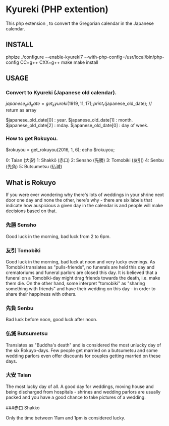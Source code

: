 # Kyureki (PHP extention)

This php extension , to convert the Gregorian calendar in the Japanese calendar.

## INSTALL

phpize
./configure --enable-kyureki7 --with-php-config=/usr/local/bin/php-config CC=g++ CXX=g++
make
make install

## USAGE

### Convert to Kyureki (Japanese old calendar).

$japanese_old_date = get_kyureki(1919, 11, 17);
print_r($japanese_old_date); // return as array

$japanese_old_date[0] : year.
$japanese_old_date[1] : month.
$japanese_old_date[2] : mday.
$japanese_old_date[0] : day of week.

### How to get Rokuyou.

$rokuyou = get_rokuyou(2016, 1, 6);
echo $rokuyou;

0: Taian (大安)
1: Shakkō (赤口)
2: Sensho (先勝)
3: Tomobiki (友引)
4: Senbu (先負)
5: Butsumetsu (仏滅)

## What is Rokuyo

If you were ever wondering why there's lots of weddings in your shrine next door one day and none the other, here's why - there are six labels that indicate how auspicious a given day in the calendar is and people will make decisions based on that.

### 先勝 Sensho

Good luck in the morning, bad luck from 2 to 6pm.

### 友引 Tomobiki

Good luck in the morning, bad luck at noon and very lucky evenings. As Tomobiki translates as "pulls-friends", no funerals are held this day and crematoriums and funeral parlors are closed this day. It is believed that a funeral on a Tomobiki-day might drag friends towards the death, i.e. make them die. On the other hand, some interpret "tomobiki" as "sharing something with friends" and have their wedding on this day - in order to share their happiness with others.

### 先負 Senbu

Bad luck before noon, good luck after noon.

### 仏滅 Butsumetsu

Translates as "Buddha's death" and is considered the most unlucky day of the six Rokuyo-days. Few people get married on a butsumetsu and some wedding parlors even offer discounts for couples getting married on these days.

### 大安 Taian

The most lucky day of all. A good day for weddings, moving house and being discharged from hospitals - shrines and wedding parlors are usually packed and you have a good chance to take pictures of a wedding.

###赤口 Shakkō

Only the time between 11am and 1pm is considered lucky.

